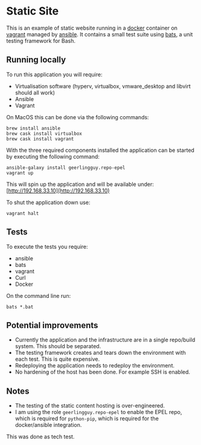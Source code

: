 Static Site
===========

This is an example of static website running in a [docker](https://www.docker.com/) container on [vagrant](https://www.vagrantup.com/) managed by
[ansible](https://www.ansible.com/). It contains a small test suite using [bats](https://github.com/sstephenson/bats), a unit testing framework for Bash.

Running locally
---------------

To run this application you will require:

 * Virtualisation software (hyperv, virtualbox, vmware_desktop and libvirt should all work)
 * Ansible
 * Vagrant

 On MacOS this can be done via the following commands:

 ```
 brew install ansible
 brew cask install virtualbox
 brew cask install vagrant
 ```

With the three required components installed the application can be started by executing the following command:

```
ansible-galaxy install geerlingguy.repo-epel
vagrant up
```

This will spin up the application and will be available under: [http://192.168.33.10](http://192.168.33.10)


To shut the application down use:

```
vagrant halt
```


Tests
-----

To execute the tests you require:

 * ansible
 * bats
 * vagrant
 * Curl
 * Docker

On the command line run:

```
bats *.bat
```

Potential improvements
---------------------

 * Currently the application and the infrastructure are in a single repo/build system. This should be separated.
 * The testing framework creates and tears down the environment with each test. This is quite expensive.
 * Redeploying the application needs to redeploy the environment.
 * No hardening of the host has been done. For example SSH is enabled.

Notes
-----

 * The testing of the static content hosting is over-engineered.
 * I am using the role `geerlingguy.repo-epel` to enable the EPEL repo, which is required for `python-pip`, which is required for the docker/ansible integration.

This was done as tech test.
